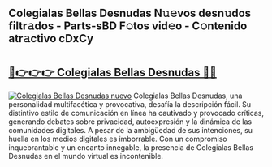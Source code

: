 ## Colegialas Bellas Desnudas N𝚞𝚎vos desn𝚞dos filtr𝚊dos - Parts-sBD F𝚘tos vid𝚎o - C𝚘ntenido atr𝚊ctivo cDxCy

# <h2><a href="http://mb8bia.tromn.icu/?c=Colegialas+Bellas+Desnudas">🔗👉👉👉 Colegialas Bellas Desnudas 🔗🔗</a></h2>

[![Colegialas Bellas Desnudas nuevo](https://i.imgur.com/pEAQMta.gif)](http://mb8bia.tromn.icu/?c=Colegialas+Bellas+Desnudas)
Colegialas Bellas Desnudas, una personalidad multifacética y provocativa, desafía la descripción fácil. Su distintivo estilo de comunicación en línea ha cautivado y provocado críticas, generando debates sobre privacidad, autoexpresión y la dinámica de las comunidades digitales. A pesar de la ambigüedad de sus intenciones, su huella en los medios digitales es imborrable. Con un compromiso inquebrantable y un encanto innegable, la presencia de Colegialas Bellas Desnudas en el mundo virtual es incontenible.
